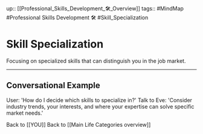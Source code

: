 up:: [[Professional_Skills_Development_🛠️_Overview]]
tags:: #MindMap #Professional Skills Development 🛠️ #Skill_Specialization

# Skill Specialization

Focusing on specialized skills that can distinguish you in the job market.

---
## Conversational Example
User: 'How do I decide which skills to specialize in?'
Talk to Eve: 'Consider industry trends, your interests, and where your expertise can solve specific market needs.'

Back to [[YOU]]
Back to [[Main Life Categories overview]]
